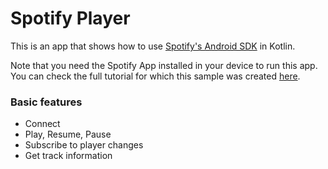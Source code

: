 # Spotify Player

This is an app that shows how to use [Spotify's Android SDK](https://developer.spotify.com/documentation/android/) in Kotlin.

Note that you need the Spotify App installed in your device to run this app. You can check the full tutorial for which this sample was created [here](https://tolkiana.com/how-to-use-spotifys-sdk-in-kotlin/).

### Basic features

* Connect
* Play, Resume, Pause
* Subscribe to player changes
* Get track information


